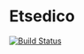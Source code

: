 # Etsedico

[![Build Status](https://travis-ci.org/Horyus/etsedico.svg?branch=develop)](https://travis-ci.org/Horyus/etsedico)
